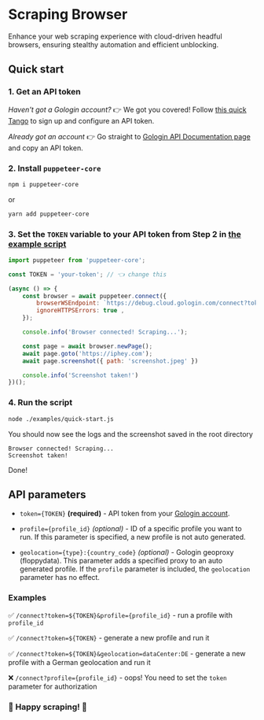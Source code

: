 # Scraping Browser

Enhance your web scraping experience with cloud-driven headful browsers, ensuring stealthy automation and efficient unblocking.

## Quick start

### 1. Get an API token

*Haven't got a Gologin account?* 👉 We got you covered! Follow [this quick Tango](https://app.tango.us/app/workflow/Register-a-Gologin-account-and-configure-a-dev-token-00ff53ba1f0345d8820f182d10b60004) to sign up and configure an API token.

*Already got an account* 👉 Go straight to [Gologin API Documentation page](https://app.gologin.com/#/personalArea/TokenApi) and copy an API token.

### 2. Install `puppeteer-core`

```bash
npm i puppeteer-core
```
or
```bash
yarn add puppeteer-core
```

### 3. Set the `TOKEN` variable to your API token from **Step 2** in [the example script](./examples/quick-start.js)

```javascript
import puppeteer from 'puppeteer-core';

const TOKEN = 'your-token'; // 👈 change this

(async () => {
    const browser = await puppeteer.connect({
        browserWSEndpoint: `https://debug.cloud.gologin.com/connect?token=${TOKEN}`,
        ignoreHTTPSErrors: true ,
    });

    console.info('Browser connected! Scraping...');

    const page = await browser.newPage();
    await page.goto('https://iphey.com');
    await page.screenshot({ path: 'screenshot.jpeg' })

    console.info('Screenshot taken!')
})();
```

### 4. Run the script
```bash
node ./examples/quick-start.js
```
You should now see the logs and the screenshot saved in the root directory
```console
Browser connected! Scraping...
Screenshot taken!
```

Done!

## API parameters

- `token={TOKEN}` **(required)** - API token from your [Gologin account](https://app.gologin.com/#/personalArea/TokenApi).

- `profile={profile_id}` *(optional)* - ID of a specific profile you want to run. If this parameter is specified, a new profile is not auto generated.

- `geolocation={type}:{country_code}` *(optional)* - Gologin geoproxy (floppydata). This parameter adds a specified proxy to an auto generated profile. If the `profile` parameter is included, the `geolocation` parameter has no effect.

### Examples
✅ `/connect?token=${TOKEN}&profile={profile_id}` - run a profile with `profile_id`

✅ `/connect?token=${TOKEN}` - generate a new profile and run it

✅ `/connect?token=${TOKEN}&geolocation=dataCenter:DE` - generate a new profile with a German geolocation and run it

❌ `/connect?profile={profile_id}` - oops! You need to set the `token` parameter for authorization

### 🎉 Happy scraping! 🎉
